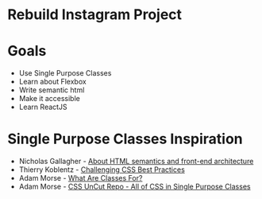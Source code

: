 # Rebuild Instagram Project

# Goals
* Use Single Purpose Classes
* Learn about Flexbox
* Write semantic html
* Make it accessible
* Learn ReactJS


# Single Purpose Classes Inspiration
* Nicholas Gallagher - [About HTML semantics and front-end architecture](http://nicolasgallagher.com/about-html-semantics-front-end-architecture/)
* Thierry Koblentz - [Challenging CSS Best Practices](http://www.smashingmagazine.com/2013/10/21/challenging-css-best-practices-atomic-approach/)
* Adam Morse - [What Are Classes For?](http://xn--h4hg.ws/2015/05/14/what-are-classes-for/)
* Adam Morse - [CSS UnCut Repo - All of CSS in Single Purpose Classes](https://github.com/mrmrs/css-uncut) 
